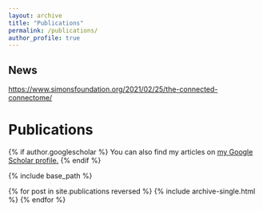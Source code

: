 ```yaml
---
layout: archive
title: "Publications"
permalink: /publications/
author_profile: true
---
```


News
---
https://www.simonsfoundation.org/2021/02/25/the-connected-connectome/


Publications
======

{% if author.googlescholar %}
  You can also find my articles on <u><a href="{{author.googlescholar}}">my Google Scholar profile</a>.</u>
{% endif %}

{% include base_path %}

{% for post in site.publications reversed %}
  {% include archive-single.html %}
{% endfor %}
